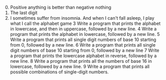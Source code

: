 0. Positive anything is better than negative nothing
1. The last digit
2. I sometimes suffer from insomnia. And when I can't fall asleep, I play what I call the alphabet game
3 Write a program that prints the alphabet in lowercase, and then in uppercase, followed by a new line.
4 Write a program that prints the alphabet in lowercase, followed by a new line.
5 Write a program that prints all single digit numbers of base 10 starting from 0, followed by a new line.
6 Write a program that prints all single digit numbers of base 10 starting from 0, followed by a new line
7 Write a program that prints the lowercase alphabet in reverse, followed by a new line.
8 Write a program that prints all the numbers of base 16 in lowercase, followed by a new line.
9 Write a program that prints all possible combinations of single-digit numbers.
